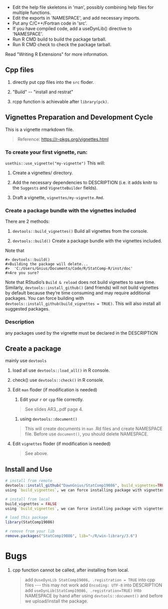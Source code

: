 * Edit the help file skeletons in 'man', possibly combining help files
  for multiple functions.
* Edit the exports in 'NAMESPACE', and add necessary imports.
* Put any C/C++/Fortran code in 'src'.
* If you have compiled code, add a useDynLib() directive to
  'NAMESPACE'.
* Run R CMD build to build the package tarball.
* Run R CMD check to check the package tarball.

Read "Writing R Extensions" for more information.

## Cpp files

1. directly put cpp files into the `src` floder. 

2. "Build" -- "install and restrat"

3. rcpp function is achievable after `library(pck)`.

## Vignettes Preparation and Development Cycle

This is a vignette rmarkdown file. 
> Reference: https://r-pkgs.org/vignettes.html

### To create your first vignette, run:

`usethis::use_vignette("my-vignette")`
This will:

1. Create a vignettes/ directory.

2. Add the necessary dependencies to DESCRIPTION (i.e. it adds knitr to the `Suggests` and `VignetteBuilder` fields).

3. Draft a vignette, `vignettes/my-vignette.Rmd`. 

### Create a package bundle with the vignettes included

There are 2 methods:

1. `devtools::build_vignettes()` Build all vignettes from the console.

2. `devtools::build()` Create a package bundle with the vignettes included.

Note that 
```
#> devtools::build()
#>Building the package will delete...
#>  'C:/Users/Gnius/Documents/Code/R/StatComp-R/inst/doc'
#>Are you sure?
```

Note that
RStudio’s `Build & reload` does not build vignettes to save time. 
Similarly, `devtools::install_github()` (and friends) will not build vignettes by default because they’re time consuming and may require additional packages. 
You can force building with `devtools::install_github(build_vignettes = TRUE)`. 
This will also install all suggested packages.

### Description

any packages used by the vignette must be declared in the DESCRIPTION


## Create a package
mainly use `devtools`

1. load all
    use `devtools::load_all()` in R console.
2. check()
   use `devtools::check()` in R console.

3. Edit `man` floder (if modification is needed)

    1. Edit your `r` or `cpp` file correctly.

    > See slides AR3_.pdf page 4.

    1. using `devtools::document()`

    > This will create documents in `man` .Rd files and create NAMESPACE file.
    > Before use `document()`, you should delete NAMESPACE.

4. Edit `vignettes` floder (if modification is needed)

    > See above.

## Install and Use

```r
# install from remote
devtools::install_github("DawnGnius/StatComp19086", build_vignettes=TRUE)
using `build_vignettes`, we can force installing package with vignettes.

# install from local 
build_vignettes = FALSE
using `build_vignettes`, we can force installing package with vignettes.

# load this package
library(StatComp19086)

# remove from your lib
remove.packages("StatComp19086", lib="~/R/win-library/3.6")
```

# Bugs

1. cpp function cannot be called, after installing from local.

    > add `@useDynLib StatComp19086, .registration = TRUE` into cpp files --- this may not work
    > add `Encoding: UTF-8` into DESCRIPTION
    > add `useDynLib(StatComp19086, .registration=TRUE)` into NAMESPACE by hand after using `devtools::document()` and before we upload/install the package.
